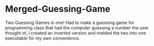 # Merged-Guessing-Game
Two Guessing Games in one!
Had to make a guessing game for programming class that had the computer guessing a number the user thought of, I created an inverted version and melded the two into one executable for my own convenience.
